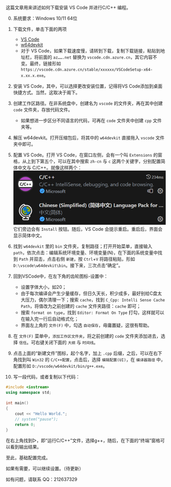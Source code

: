 这篇文章用来讲述如何下载安装 VS Code 并进行C/C++ 编程。

0. 系统要求：Windows 10/11 64位

1. 下载文件，单击下面的两项
   - [VS Code](https://code.visualstudio.com/sha/download?build=stable&os=win32-x64 "System Installer, x64")
   - [w64devkit](https://github.com/skeeto/w64devkit/releases "GitHub")
   - 对于 VS Code，如果下载速度慢，请转到下载，复制下载链接，粘贴到地址栏，将前面的 `az…….net` 替换为 `vscode.cdn.azure.cn`，其它内容不变。最终，链接形如 `https://vscode.cdn.azure.cn/stable/xxxxxx/VSCodeSetup-x64-x.xx.x.exe`。
2. 安装 VS Code，其中，可以选择更改安装位置，记得将VS Code添加到桌面快捷方式。当然，这取决于阁下。

3. 创建工作区路径。在非系统盘中，创建名为 `vscode` 的文件夹，再在其中创建 `code` 文件夹，存放代码文件。
   - 如果想进一步区分不同语言的代码，可再在 `code` 文件夹中创建 `cpp` 文件夹等。

4. 解压 w64devkit。打开压缩包后，将其中的 `w64devkit` 直接拖入 `vscode` 文件夹中即可。

5. 配置 VS Code。打开 VS Code，在窗口左侧，会有一个叫 `Extensions` 的窗格，从上到下第五个，可以在其中搜索 `zh-cn` 与 `c` 这两个关键字，分别配置简体中文与 C/C++。就像这样两个： [![](/photo/cpp-on-vscode/extensions.png)](/photo/cpp-on-vscode/extensions.png) 它们旁边会有 `Install` 按钮。随后，VS Code 会提示重启。重启后，界面会显示简体中文。

6. 找到 `w64devkit` 里的 `bin` 文件夹，复制路径；打开开始菜单，直接输入 `path`，依次点击：编辑系统环境变量、环境变量(N)，在下面的系统变量中找到 `Path` 并双击，点击右侧 `新建`，按 `Ctrl`+`V` 将路径粘贴，形如 `D:\vscode\w64devkit\bin`。接下来，三次点击“确定”。

7. 回到VSCode中，在左下角的齿轮图标-设置中：
   - 设置字体大小，如20；
   - 由于每次编译会产生少量缓存，但日久天长，积少成多，最好别给C盘太大压力，偶尔清理一下；搜索 `cache`，找到 `C_Cpp: Intelli Sense Cache Path`，将值改为之前创建的 `cache` 文件夹路径：`cache` 即可；
   - 搜索 `format on type`，找到 `Editor: Format On Type` 打勾，这样就可以在输入完一行后自动格式化；
   - 界面左上角的 `文件(F)` 中，勾选 `自动保存`，毋庸置疑，这很有帮助。

8. 在 `文件(F)` 菜单中，`添加工作区文件夹`，将之前创建的 `code` 文件夹添加进去，选择 `信任`。可右键关闭下面的 `大纲` 与 `时间线`。

9. 点击上面的“新建文件”图标，起个名字，加上 `.cpp` 后缀，之后，可以在右下角找到叫 `Win32` 的 `C/C++配置`，点击后，选择 `编辑配置(UI)`，在 `编译器路径` 中，配置形如 `D:/vscode/w64devkit/bin/g++.exe`。

10. 写一段代码，或者复制以下代码：

```cpp
#include <iostream>
using namespace std;

int main()
{
    cout << "Hello World.";
    // system("pause");
    return 0;
}
```

在右上角找到▷，即“运行C/C++”文件，选择g++，随后，在下面的“终端”窗格可以看到输出结果。

至此，基础配置完成。

如果有需要，可以继续设置。（待更新）

如有问题，请联系 QQ：212637329